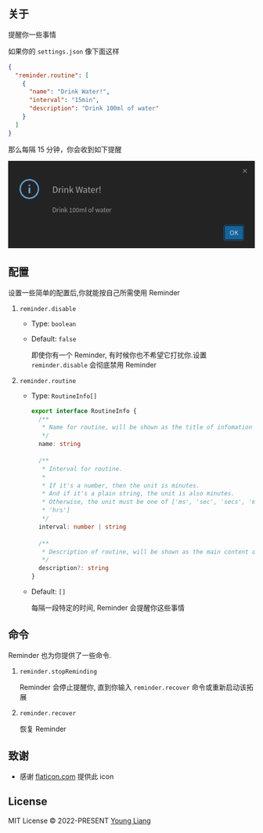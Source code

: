 ## 关于

提醒你一些事情

如果你的 `settings.json` 像下面这样

```json
{
  "reminder.routine": [
    {
      "name": "Drink Water!",
      "interval": "15min",
      "description": "Drink 100ml of water"
    }
  ]
}
```

那么每隔 15 分钟，你会收到如下提醒

![](https://raw.githubusercontent.com/GODLiangCY/reminder/main/preview.png)

## 配置

设置一些简单的配置后,你就能按自己所需使用 Reminder

1. `reminder.disable`

   - Type: `boolean`

   - Default: `false`

     即使你有一个 Reminder, 有时候你也不希望它打扰你.设置 `reminder.disable` 会彻底禁用 Reminder

2. `reminder.routine`

   - Type: `RoutineInfo[]`

     ```typescript
     export interface RoutineInfo {
       /**
        * Name for routine, will be shown as the title of infomation
        */
       name: string
     
       /**
        * Interval for routine.
        *
        * If it's a number, then the unit is minutes.
        * And if it's a plain string, the unit is also minutes.
        * Otherwise, the unit must be one of ['ms', 'sec', 'secs', 'min', 'mins', 'hr',
        * 'hrs']
        */
       interval: number | string
     
       /**
        * Description of routine, will be shown as the main content of infomation
        */
       description?: string
     }
     ```
     
   - Default: `[]`
   
     每隔一段特定的时间, Reminder 会提醒你这些事情

## 命令

Reminder 也为你提供了一些命令.

1. `reminder.stopReminding`

   Reminder 会停止提醒你, 直到你输入 `reminder.recover` 命令或重新启动该拓展

2. `reminder.recover`

   恢复 Reminder

## 致谢

+ 感谢 [flaticon.com](https://www.flaticon.com/free-icon/reminder_1886913?term=reminder&page=1&position=31&page=1&position=31&related_id=1886913&origin=tag) 提供此 icon

## License

MIT License &copy; 2022-PRESENT [Young Liang](https://github.com/GODLiangCY)
